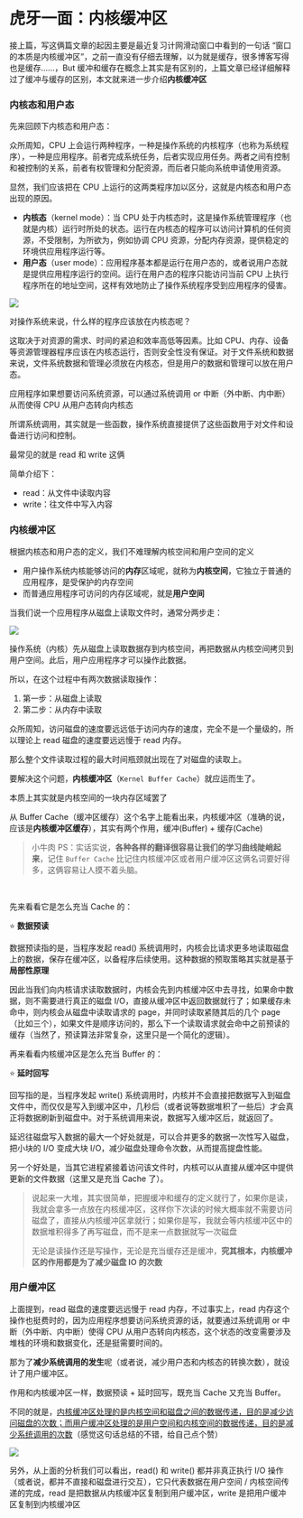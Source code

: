# 虎牙一面：内核缓冲区

接上篇，写这俩篇文章的起因主要是最近复习计网滑动窗口中看到的一句话 “窗口的本质是内核缓冲区”，之前一直没有仔细去理解，以为就是缓存，很多博客写得也是缓存......，But 缓冲和缓存在概念上其实是有区别的，上篇文章已经详细解释过了缓冲与缓存的区别，本文就来进一步介绍**内核缓冲区**

### 内核态和用户态

先来回顾下内核态和用户态：

众所周知，CPU 上会运行两种程序，一种是操作系统的内核程序（也称为系统程序），一种是应用程序。前者完成系统任务，后者实现应用任务。两者之间有控制和被控制的关系，前者有权管理和分配资源，而后者只能向系统申请使用资源。

显然，我们应该把在 CPU 上运行的这两类程序加以区分，这就是内核态和用户态出现的原因。

- **内核态**（kernel mode）：当 CPU 处于内核态时，这是操作系统管理程序（也就是内核）运行时所处的状态。运行在内核态的程序可以访问计算机的任何资源，不受限制，为所欲为，例如协调 CPU 资源，分配内存资源，提供稳定的环境供应用程序运行等。
- **用户态**（user mode）：应用程序基本都是运行在用户态的，或者说用户态就是提供应用程序运行的空间。运行在用户态的程序只能访问当前 CPU 上执行程序所在的地址空间，这样有效地防止了操作系统程序受到应用程序的侵害。

![](https://cs-wiki.oss-cn-shanghai.aliyuncs.com/img/20220419165811.png)

对操作系统来说，什么样的程序应该放在内核态呢？

这取决于对资源的需求、时间的紧迫和效率高低等因素。比如 CPU、内存、设备等资源管理器程序应该在内核态运行，否则安全性没有保证。对于文件系统和数据来说，文件系统数据和管理必须放在内核态，但是用户的数据和管理可以放在用户态。

应用程序如果想要访问系统资源，可以通过系统调用 or 中断（外中断、内中断）从而使得 CPU 从用户态转向内核态

所谓系统调用，其实就是一些函数，操作系统直接提供了这些函数用于对文件和设备进行访问和控制。

最常见的就是 read 和 write 这俩

简单介绍下：

- read：从文件中读取内容
- write：往文件中写入内容

### 内核缓冲区

根据内核态和用户态的定义，我们不难理解内核空间和用户空间的定义

- 用户操作系统内核能够访问的**内存**区域呢，就称为**内核空间**，它独立于普通的应用程序，是受保护的内存空间
- 而普通应用程序可访问的内存区域呢，就是**用户空间**

当我们说一个应用程序从磁盘上读取文件时，通常分两步走：

![](https://cs-wiki.oss-cn-shanghai.aliyuncs.com/img/20220424151416.png)

操作系统（内核）先从磁盘上读取数据存到内核空间，再把数据从内核空间拷贝到用户空间。此后，用户应用程序才可以操作此数据。

所以，在这个过程中有两次数据读取操作：

1. 第一步：从磁盘上读取
2. 第二步：从内存中读取

众所周知，访问磁盘的速度要远远低于访问内存的速度，完全不是一个量级的，所以理论上 read 磁盘的速度要远远慢于 read 内存。

那么整个文件读取过程的最大时间瓶颈就出现在了对磁盘的读取上。

要解决这个问题，**内核缓冲区**（`Kernel Buffer Cache`）就应运而生了。

本质上其实就是内核空间的一块内存区域罢了

从 Buffer Cache（缓冲区缓存）这个名字上能看出来，内核缓冲区（准确的说，应该是**内核缓冲区缓存**），其实有两个作用，缓冲(Buffer) + 缓存(Cache)

> 小牛肉 PS：实话实说，**各种各样的翻译很容易让我们的学习曲线陡峭起来**，记住 `Buffer Cache` 比记住内核缓冲区或者用户缓冲区这俩名词要好得多，这俩容易让人摸不着头脑。

<br>

先来看看它是怎么充当 Cache 的：

⭐ **数据预读**

数据预读指的是，当程序发起 read() 系统调用时，内核会比请求更多地读取磁盘上的数据，保存在缓冲区，以备程序后续使用。这种数据的预取策略其实就是基于**局部性原理**

因此当我们向内核请求读取数据时，内核会先到内核缓冲区中去寻找，如果命中数据，则不需要进行真正的磁盘 I/O，直接从缓冲区中返回数据就行了；如果缓存未命中，则内核会从磁盘中读取请求的 page，并同时读取紧随其后的几个 page（比如三个），如果文件是顺序访问的，那么下一个读取请求就会命中之前预读的缓存（当然了，预读算法非常复杂，这里只是一个简化的逻辑）。

再来看看内核缓冲区是怎么充当 Buffer 的：

⭐ **延时回写**

回写指的是，当程序发起 write() 系统调用时，内核并不会直接把数据写入到磁盘文件中，而仅仅是写入到缓冲区中，几秒后（或者说等数据堆积了一些后）才会真正将数据刷新到磁盘中。对于系统调用来说，数据写入缓冲区后，就返回了。

延迟往磁盘写入数据的最大一个好处就是，可以合并更多的数据一次性写入磁盘，把小块的 I/O 变成大块 I/O，减少磁盘处理命令次数，从而提高提盘性能。

另一个好处是，当其它进程紧接着访问该文件时，内核可以从直接从缓冲区中提供更新的文件数据（这里又是充当 Cache 了）。

> 说起来一大堆，其实很简单，把握缓冲和缓存的定义就行了，如果你是读，我就会拿多一点放在内核缓冲区，这样你下次读的时候大概率就不需要访问磁盘了，直接从内核缓冲区拿就行；如果你是写，我就会等内核缓冲区中的数据堆积得多了再写磁盘，而不是来一点数据就写一次磁盘
>
> 无论是读操作还是写操作，无论是充当缓存还是缓冲，**究其根本，内核缓冲区的作用都是为了减少磁盘 IO 的次数**

### 用户缓冲区

上面提到，read 磁盘的速度要远远慢于 read 内存，不过事实上，read 内存这个操作也挺费时的，因为应用程序想要访问系统资源的话，就要通过系统调用 or 中断（外中断、内中断）使得 CPU 从用户态转向内核态，这个状态的改变需要涉及堆栈的环境和数据变化，还是挺需要时间的。

那为了**减少系统调用的发生**呢（或者说，减少用户态和内核态的转换次数），就设计了用户缓冲区。

作用和内核缓冲区一样，数据预读 + 延时回写，既充当 Cache 又充当 Buffer。

不同的就是，<u>内核缓冲区处理的是内核空间和磁盘之间的数据传递，目的是减少访问磁盘的次数；而用户缓冲区处理的是用户空间和内核空间的数据传递，目的是减少系统调用的次数</u>（感觉这句话总结的不错，给自己点个赞）

![](https://cs-wiki.oss-cn-shanghai.aliyuncs.com/img/20220424154300.png)

另外，从上面的分析我们可以看出，read() 和 write() 都并非真正执行 I/O 操作（或者说，都并不直接和磁盘进行交互），它只代表数据在用户空间 / 内核空间传递的完成，read 是把数据从内核缓冲区复制到用户缓冲区，write 是把用户缓冲区复制到内核缓冲区
